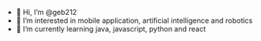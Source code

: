 - 👋 Hi, I’m @geb212
- 👀 I’m interested in mobile application, artificial intelligence and robotics
- 🌱 I’m currently learning java, javascript, python and react


<!---
geb212/geb212 is a ✨ special ✨ repository because its `README.md` (this file) appears on your GitHub profile.
You can click the Preview link to take a look at your changes.
--->
